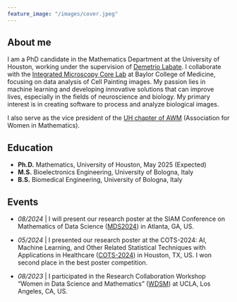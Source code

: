 ```yaml
---
feature_image: "/images/cover.jpeg"
---
```


<!-- No Title -->

## About me

I am a PhD candidate in the Mathematics Department at the University of Houston, working under the supervision of [Demetrio Labate](https://www.math.uh.edu/~dlabate/index.html). I collaborate with the [Integrated Microscopy Core Lab](https://www.bcm.edu/research/atc-core-labs/integrated-microscopy-core) at Baylor College of Medicine, focusing on data analysis of Cell Painting images. My passion lies in machine learning and developing innovative solutions that can improve lives, especially in the fields of neuroscience and biology. 
My primary interest is in creating software to process and analyze biological images. 

I also serve as the vice president of the [UH chapter of AWM](https://uhawm.wordpress.com) (Association for Women in Mathematics).

## Education

- **Ph.D.** Mathematics, University of Houston, May 2025 (Expected)
- **M.S.** Bioelectronics Engineering, University of Bologna, Italy 
- **B.S.** Biomedical Engineering, University of Bologna, Italy

## Events

- _08/2024_ \| I will present our research poster at the SIAM Conference on Mathematics of Data Science ([MDS2024](https://www.siam.org/conferences-events/siam-conferences/mds24/)) in Atlanta, GA, US.

- _05/2024_ \| I presented our research poster at the COTS-2024: AI, Machine Learning, and Other Related Statistical Techniques with Applications in Healthcare ([COTS-2024](https://sites.google.com/view/cots2024houstonmethodistmathur/home)) in Houston, TX, US. I won second place in the best poster competition. 

- _08/2023_ \| I participated in the Research Collaboration Workshop “Women in Data Science and Mathematics” ([WDSM](https://www.ipam.ucla.edu/programs/special-events-and-conferences/women-in-data-science-and-mathematics/)) at UCLA, Los Angeles, CA, US.